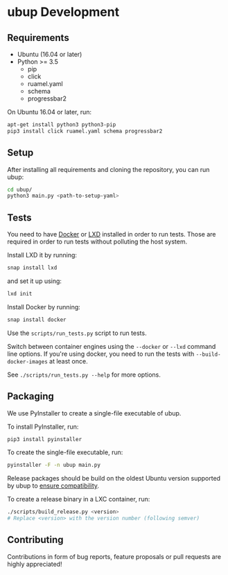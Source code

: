 ubup Development
================

## Requirements

* Ubuntu (16.04 or later)
* Python >= 3.5
  * pip
  * click
  * ruamel.yaml
  * schema
  * progressbar2

On Ubuntu 16.04 or later, run:
```bash
apt-get install python3 python3-pip
pip3 install click ruamel.yaml schema progressbar2
```

## Setup

After installing all requirements and cloning the repository, you can run ubup:
```bash
cd ubup/
python3 main.py <path-to-setup-yaml>
```

## Tests

You need to have [Docker](https://www.docker.com/) or [LXD](https://linuxcontainers.org/)
installed in order to run tests.
Those are required in order to run tests without polluting the host system.

Install LXD it by running:

```bash
snap install lxd
```

and set it up using:


```bash
lxd init
```

Install Docker by running:

```bash
snap install docker
```

Use the `scripts/run_tests.py` script to run tests.

Switch between container engines using the `--docker` or `--lxd` command line options.
If you're using docker, you need to run the tests with `--build-docker-images`
at least once.

See `./scripts/run_tests.py --help` for more options.

## Packaging

We use PyInstaller to create a single-file executable of ubup.

To install PyInstaller, run:

```bash
pip3 install pyinstaller
```

To create the single-file executable, run:

```bash
pyinstaller -F -n ubup main.py
```

Release packages should be build on the oldest Ubuntu version supported by ubup
to [ensure compatibility](https://pythonhosted.org/PyInstaller/usage.html#making-linux-apps-forward-compatible).

To create a release binary in a LXC container, run:

```bash
./scripts/build_release.py <version>
# Replace <version> with the version number (following semver)
```

## Contributing

Contributions in form of bug reports, feature proposals or pull requests are highly
appreciated!
